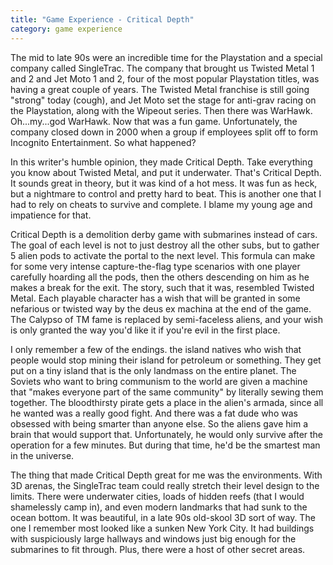 ```yaml
---
title: "Game Experience - Critical Depth"
category: game experience
---
```

The mid to late 90s were an incredible time for the Playstation and a special company called SingleTrac. The company that brought us Twisted Metal 1 and 2 and Jet Moto 1 and 2, four of the most popular Playstation titles, was having a great couple of years. The Twisted Metal franchise is still going "strong" today (cough), and Jet Moto set the stage for anti-grav racing on the Playstation, along with the Wipeout series. Then there was WarHawk. Oh...my...god WarHawk. Now that was a fun game. Unfortunately, the company closed down in 2000 when a group if employees split off to form Incognito Entertainment. So what happened?

In this writer's humble opinion, they made Critical Depth. Take everything you know about Twisted Metal, and put it underwater. That's Critical Depth. It sounds great in theory, but it was kind of a hot mess. It was fun as heck, but a nightmare to control and pretty hard to beat. This is another one that I had to rely on cheats to survive and complete. I blame my young age and impatience for that.

Critical Depth is a demolition derby game with submarines instead of cars. The goal of each level is not to just destroy all the other subs, but to gather 5 alien pods to activate the portal to the next level. This formula can make for some very intense capture-the-flag type scenarios with one player carefully hoarding all the pods, then the others descending on him as he makes a break for the exit. The story, such that it was, resembled Twisted Metal. Each playable character has a wish that will be granted in some nefarious or twisted way by the deus ex machina at the end of the game. The Calypso of TM fame is replaced by semi-faceless aliens, and your wish is only granted the way you'd like it if you're evil in the first place.

I only remember a few of the endings. the island natives who wish that people would stop mining their island for petroleum or something. They get put on a tiny island that is the only landmass on the entire planet. The Soviets who want to bring communism to the world are given a machine that "makes everyone part of the same community" by literally sewing them together. The bloodthirsty pirate gets a place in the alien's armada, since all he wanted was a really good fight. And there was a fat dude who was obsessed with being smarter than anyone else. So the aliens gave him a brain that would support that. Unfortunately, he would only survive after the operation for a few minutes. But during that time, he'd be the smartest man in the universe.

The thing that made Critical Depth great for me was the environments. With 3D arenas, the SingleTrac team could really stretch their level design to the limits. There were underwater cities, loads of hidden reefs (that I would shamelessly camp in), and even modern landmarks that had sunk to the ocean bottom. It was beautiful, in a late 90s old-skool 3D sort of way. The one I remember most looked like a sunken New York City. It had buildings with suspiciously large hallways and windows just big enough for the submarines to fit through. Plus, there were a host of other secret areas.